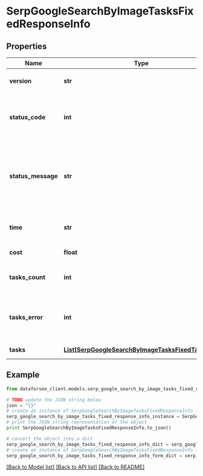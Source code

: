 # SerpGoogleSearchByImageTasksFixedResponseInfo


## Properties

Name | Type | Description | Notes
------------ | ------------- | ------------- | -------------
**version** | **str** | the current version of the API | [optional] 
**status_code** | **int** | general status code you can find the full list of the response codes here | [optional] 
**status_message** | **str** | general informational message you can find the full list of general informational messages here | [optional] 
**time** | **str** | total execution time, seconds | [optional] 
**cost** | **float** | total tasks cost, USD | [optional] 
**tasks_count** | **int** | the number of tasks in the tasks array | [optional] 
**tasks_error** | **int** | the number of tasks in the tasks array returned with an error | [optional] 
**tasks** | [**List[SerpGoogleSearchByImageTasksFixedTaskInfo]**](SerpGoogleSearchByImageTasksFixedTaskInfo.md) | array of tasks | [optional] 

## Example

```python
from dataforseo_client.models.serp_google_search_by_image_tasks_fixed_response_info import SerpGoogleSearchByImageTasksFixedResponseInfo

# TODO update the JSON string below
json = "{}"
# create an instance of SerpGoogleSearchByImageTasksFixedResponseInfo from a JSON string
serp_google_search_by_image_tasks_fixed_response_info_instance = SerpGoogleSearchByImageTasksFixedResponseInfo.from_json(json)
# print the JSON string representation of the object
print SerpGoogleSearchByImageTasksFixedResponseInfo.to_json()

# convert the object into a dict
serp_google_search_by_image_tasks_fixed_response_info_dict = serp_google_search_by_image_tasks_fixed_response_info_instance.to_dict()
# create an instance of SerpGoogleSearchByImageTasksFixedResponseInfo from a dict
serp_google_search_by_image_tasks_fixed_response_info_form_dict = serp_google_search_by_image_tasks_fixed_response_info.from_dict(serp_google_search_by_image_tasks_fixed_response_info_dict)
```
[[Back to Model list]](../README.md#documentation-for-models) [[Back to API list]](../README.md#documentation-for-api-endpoints) [[Back to README]](../README.md)


